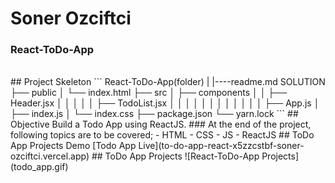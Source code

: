 <h1>Soner Ozciftci</h1>
<h3>React-ToDo-App</h3>
<br>
## Project Skeleton
```
React-ToDo-App(folder)
|
|----readme.md       
SOLUTION
├── public
│     └── index.html
├── src
│    ├── components
│    │       ├── Header.jsx
│    │       │
│    │       ├── TodoList.jsx
│    │
│    │
│    
│    │
│    │
│    │
│    ├── App.js
│    ├── index.js
│    └── index.css
├── package.json
└── yarn.lock
```
## Objective
Build a Todo App using ReactJS.
### At the end of the project, following topics are to be covered;
- HTML
- CSS
- JS
- ReactJS
## ToDo App Projects Demo
[Todo App Live](to-do-app-react-x5zzcstbf-soner-ozciftci.vercel.app)
## ToDo App Projects
![React-ToDo-App Projects](todo_app.gif)
